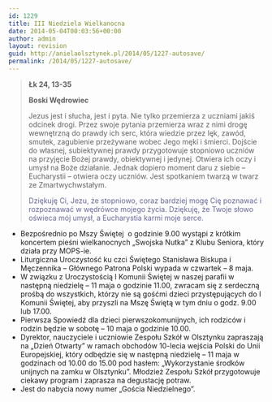 ```yaml
---
id: 1229
title: III Niedziela Wielkanocna
date: 2014-05-04T00:03:56+00:00
author: admin
layout: revision
guid: http://anielaolsztynek.pl/2014/05/1227-autosave/
permalink: /2014/05/1227-autosave/
---
```

> **Łk 24, 13-35**
> 
> **Boski Wędrowiec**
> 
> Jezus jest i słucha, jest i pyta. Nie tylko przemierza z uczniami jakiś odcinek drogi. Przez swoje pytania przemierza wraz z nimi drogę wewnętrzną do prawdy ich serc, która wiedzie przez lęk, zawód, smutek, zagubienie przeżywane wobec Jego męki i śmierci. Dojście do własnej, subiektywnej prawdy przygotowuje stopniowo uczniów na przyjęcie Bożej prawdy, obiektywnej i jedynej. Otwiera ich oczy i umysł na Boże działanie. Jednak dopiero moment daru z siebie &#8211; Eucharystii &#8211; otwiera oczy uczniów. Jest spotkaniem twarzą w twarz ze Zmartwychwstałym.
> 
> <span style="color: #666699;">Dziękuję Ci, Jezu, że stopniowo, coraz bardziej mogę Cię poznawać i rozpoznawać w wędrówce mojego życia. Dziękuję, że Twoje słowo oświeca mój umysł, a Eucharystia karmi moje serce.</span>

  * Bezpośrednio po Mszy Świętej  o godzinie 9.00 wystąpi z krótkim koncertem pieśni wielkanocnych &#8222;Swojska Nutka&#8221; z Klubu Seniora, który działa przy MOPS-ie.
  * Liturgiczna Uroczystość ku czci Świętego Stanisława Biskupa i Męczennika &#8211; Głównego Patrona Polski wypada w czwartek &#8211; 8 maja.
  * W związku z Uroczystością I Komunii Świętej w naszej parafii w następną niedzielę &#8211; 11 maja o godzinie 11.00, zwracam się z serdeczną prośbą do wszystkich, którzy nie są gośćmi dzieci przystępujących do I Komunii Świętej, aby przyszli na Mszę Świętą w tym dniu o godz. 9.00 lub 17.00.
  * Pierwsza Spowiedź dla dzieci pierwszokomunijnych, ich rodziców i rodzin będzie w sobotę &#8211; 10 maja o godzinie 10.00.
  * Dyrektor, nauczyciele i uczniowie Zespołu Szkół w Olsztynku zapraszają na &#8222;Dzień Otwarty&#8221; w ramach obchodów 10-lecia wejścia Polski do Unii Europejskiej, który odbędzie się w następną niedzielę &#8211; 11 maja w godzinach od 10.00 do 15.00 pod hasłem: &#8222;Wykorzystanie środków unijnych na zamku w Olsztynku&#8221;. Młodzież Zespołu Szkół przygotowuje ciekawy program i zaprasza na degustację potraw.
  * Jest do nabycia nowy numer &#8222;Gościa Niedzielnego&#8221;.
